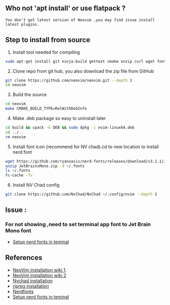 ## Who not 'apt install' or use flatpack ?
	You don't get latest version of Neovim ,you may find issue install latest plugins.

## Step to install from source 

1. Install tool needed for compiling
```bash
sudo apt-get install git ninja-build gettext cmake unzip curl wget font-config ripgrep
```
2. Clone repo from git hub, you also download the zip file from GitHub
``` bash
git clone https://github.com/neovim/neovim.git --depth 1
cd neovim
```
3. Build the source 
```bash
cd neovim
make CMAKE_BUILD_TYPE=RelWithDebInfo
```
4. Make .deb package so easy to uninstall later
```bash
cd build && cpack -G DEB && sudo dpkg -i nvim-linux64.deb
cd ../..
rm neovim
```
5. Install font icon (recommend for NV chad).cd to new location to install nerd font 
```bash
wget https://github.com/ryanoasis/nerd-fonts/releases/download/v3.1.1/JetBrainsMono.zip
unzip JetBrainsMono.zip -d ~/.fonts
ls ~/.fonts
fc-cache -fv
```
6. Install NV Chad config 
```bash
git clone https://github.com/NvChad/NvChad ~/.config/nvim --depth 1
```

## Issue :
### For not showing ,need to set terminal app font to Jet Brain Mono font
-  [Setup nerd fonts in teminal](https://blog.danskingdom.com/Update-your-terminal-prompt-and-font-in-Windows-Terminal-and-VS-Code-and-Visual-Studio/)


## References
 - [NeoVim installation wiki 1](https://github.com/neovim/neovim/blob/master/INSTALL.md).
 - [NeoVim installation wiki 2](https://github.com/neovim/neovim/blob/master/BUILD.md#build-prerequisites)
- [Nvchad installation](https://nvchad.com/docs/quickstart/install)
- [ripreg installation](https://github.com/BurntSushi/ripgrep?tab=readme-ov-file#installation)
- [Nerdfonts](https://www.nerdfonts.com/font-downloads)
- [Setup nerd fonts in teminal](https://blog.danskingdom.com/Update-your-terminal-prompt-and-font-in-Windows-Terminal-and-VS-Code-and-Visual-Studio/)
